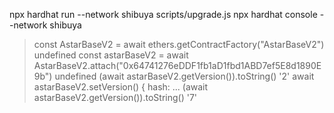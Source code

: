 npx hardhat run --network shibuya scripts/upgrade.js
npx hardhat console --network shibuya
> const AstarBaseV2 = await ethers.getContractFactory("AstarBaseV2")
undefined
> const astarBaseV2 = await AstarBaseV2.attach("0x64741276eDDF1fb1aD1fbd1ABD7ef5E8d1890E9b")
undefined
> (await astarBaseV2.getVersion()).toString()
'2'
> await astarBaseV2.setVersion()
{ hash:
...
> (await astarBaseV2.getVersion()).toString()
'7'